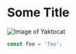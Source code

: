 # Some Title

![Image of Yaktocat](https://octodex.github.com/images/yaktocat.png)

```js
const foo = 'foo';
```
